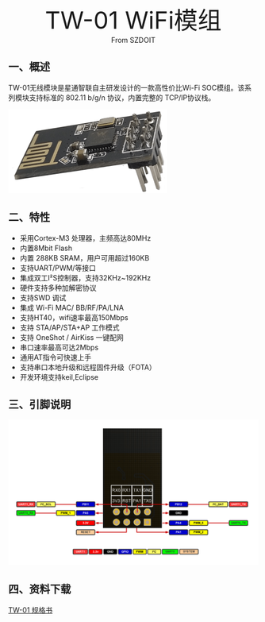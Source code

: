 <center><font size=10> TW-01 WiFi模组 </center></font>
<center> From SZDOIT</center>

## 一、概述

TW-01无线模块是星通智联自主研发设计的一款高性价比Wi-Fi SOC模组。该系列模块支持标准的 802.11 b/g/n 协议，内置完整的 TCP/IP协议栈。

![TW-01.png](https://github.com/SmartArduino/zhdocs/raw/master/zhW_Series/W600/Module/tw-01.png)

## 二、特性

-   采用Cortex-M3 处理器，主频高达80MHz
-   内置8Mbit Flash
-   内置 288KB SRAM，用户可用超过160KB
-   支持UART/PWM/等接口
-   集成双工I²S控制器，支持32KHz\~192KHz
-   硬件支持多种加解密协议
-   支持SWD 调试
-   集成 Wi-Fi MAC/ BB/RF/PA/LNA
-   支持HT40，wifi速率最高150Mbps
-   支持 STA/AP/STA+AP 工作模式
-   支持 OneShot / AirKiss 一键配网
-   串口速率最高可达2Mbps
-   通用AT指令可快速上手
-   支持串口本地升级和远程固件升级（FOTA）
-   开发环境支持keil,Eclipse

## 三、引脚说明

![TW-01_Pin.png](https://github.com/SmartArduino/zhdocs/raw/master/zhW_Series/W600/Module/tw_01_pinlist.png)

## 四、资料下载

[TW-01 规格书](https://download.w600.fun/document/TW-01_%E4%BA%A7%E5%93%81%E8%A7%84%E6%A0%BC%E4%B9%A6.pdf)

